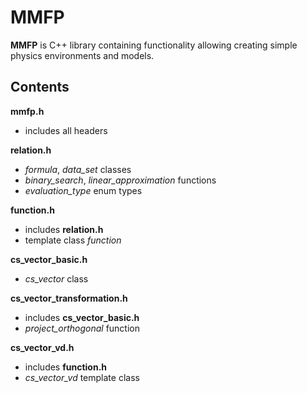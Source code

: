 # MMFP
**MMFP** is C++ library containing functionality allowing creating simple physics environments and models.
## Contents
**mmfp.h**  
- includes all headers

**relation.h**
- *formula*, *data_set* classes
- *binary_search*, *linear_approximation* functions
- *evaluation_type* enum types  

**function.h**  
- includes **relation.h**
- template class *function*

**cs_vector_basic.h**
- *cs_vector* class

**cs_vector_transformation.h**
- includes **cs_vector_basic.h**
- *project_orthogonal* function

**cs_vector_vd.h**
- includes **function.h**
- *cs_vector_vd* template class
